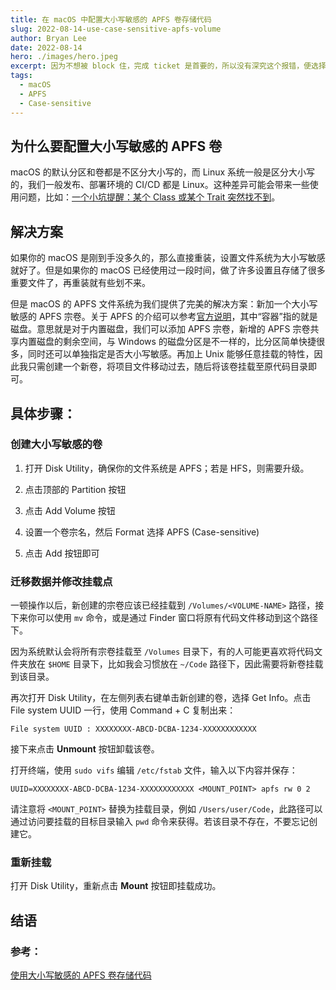 ```yaml
---
title: 在 macOS 中配置大小写敏感的 APFS 卷存储代码
slug: 2022-08-14-use-case-sensitive-apfs-volume
author: Bryan Lee
date: 2022-08-14
hero: ./images/hero.jpeg
excerpt: 因为不想被 block 住，完成 ticket 是首要的，所以没有深究这个报错，便选择了折中的解决方案。后续空闲下来，再看这个部分的代码，认为 `Object.assign(this, data);` 这个地方写的异常丑陋， `new Providers()` 的传值被暴力复制给了 `this`，完全失去了传参意义，且代码可维护性极差。
tags:
  - macOS
  - APFS
  - Case-sensitive
---
```


## 为什么要配置大小写敏感的 APFS 卷

macOS 的默认分区和卷都是不区分大小写的，而 Linux 系统一般是区分大小写的，我们一般发布、部署环境的 CI/CD 都是 Linux。这种差异可能会带来一些使用问题，比如：[一个小坑提醒：某个 Class 或某个 Trait 突然找不到][]。


## 解决方案

如果你的 macOS 是刚到手没多久的，那么直接重装，设置文件系统为大小写敏感就好了。但是如果你的 macOS 已经使用过一段时间，做了许多设置且存储了很多重要文件了，再重装就有些划不来。

但是 macOS 的 APFS 文件系统为我们提供了完美的解决方案：新加一个大小写敏感的 APFS 宗卷。关于 APFS 的介绍可以参考[官方说明][]，其中“容器”指的就是磁盘。意思就是对于内置磁盘，我们可以添加 APFS 宗卷，新增的 APFS 宗卷共享内置磁盘的剩余空间，与 Windows 的磁盘分区是不一样的，比分区简单快捷很多，同时还可以单独指定是否大小写敏感。再加上 Unix 能够任意挂载的特性，因此我只需创建一个新卷，将项目文件移动过去，随后将该卷挂载至原代码目录即可。

## 具体步骤：

### 创建大小写敏感的卷

1. 打开 Disk Utility，确保你的文件系统是 APFS；若是 HFS，则需要升级。

2. 点击顶部的 Partition 按钮

3. 点击 Add Volume 按钮

4. 设置一个卷宗名，然后 Format 选择 APFS (Case-sensitive)

5. 点击 Add 按钮即可


### 迁移数据并修改挂载点

一顿操作以后，新创建的宗卷应该已经挂载到 `/Volumes/<VOLUME-NAME>` 路径，接下来你可以使用 `mv` 命令，或是通过 Finder 窗口将原有代码文件移动到这个路径下。

因为系统默认会将所有宗卷挂载至 `/Volumes` 目录下，有的人可能更喜欢将代码文件夹放在 `$HOME` 目录下，比如我会习惯放在 `~/Code` 路径下，因此需要将新卷挂载到该目录。

再次打开 Disk Utility，在左侧列表右键单击新创建的卷，选择 Get Info。点击 File system UUID 一行，使用 Command + C 复制出来：

```
File system UUID : XXXXXXXX-ABCD-DCBA-1234-XXXXXXXXXXXX
```

接下来点击 **Unmount** 按钮卸载该卷。

打开终端，使用 `sudo vifs` 编辑 `/etc/fstab` 文件，输入以下内容并保存：

```
UUID=XXXXXXXX-ABCD-DCBA-1234-XXXXXXXXXXXX <MOUNT_POINT> apfs rw 0 2
```

请注意将 `<MOUNT_POINT>` 替换为挂载目录，例如 `/Users/user/Code`，此路径可以通过访问要挂载的目标目录输入 `pwd` 命令来获得。若该目录不存在，不要忘记创建它。

### 重新挂载

打开 Disk Utility，重新点击 **Mount** 按钮即挂载成功。

## 结语

### 参考：

[使用大小写敏感的 APFS 卷存储代码][]

[一个小坑提醒：某个 Class 或某个 Trait 突然找不到]: <https://learnku.com/articles/3782/a-pit-reminder-a-class-or-a-trait-suddenly-can-not-find> "一个小坑提醒：某个 Class 或某个 Trait 突然找不到"

[官方说明]: <https://support.apple.com/zh-cn/guide/system-information/sysp560a2952/mac> "在“系统信息”中查看您的 Mac 是否在 APFS 宗卷中共享空间"

[使用大小写敏感的 APFS 卷存储代码]: <https://wi1dcard.dev/posts/use-case-sensitive-apfs-volume/> "使用大小写敏感的 APFS 卷存储代码"